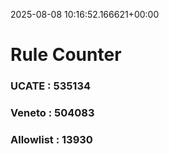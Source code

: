 2025-08-08 10:16:52.166621+00:00
# Rule Counter 
 ### UCATE : 535134

 ### Veneto : 504083

 ### Allowlist : 13930